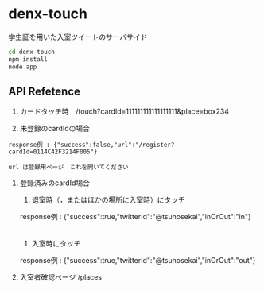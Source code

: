 # denx-touch
学生証を用いた入室ツイートのサーバサイド

``` bash
cd denx-touch
npm install
node app
```

## API Refetence

1. カードタッチ時　/touch?cardId=111111111111111111&place=box234

  1. 未登録のcardIdの場合
   
    response例 : {"success":false,"url":"/register?cardId=0114C42F3214F005"}
   
    url は登録用ページ　これを開いてください
   
  1. 登録済みのcardId場合
   
     1. 退室時（，またはほかの場所に入室時）にタッチ
       
       response例 : {"success":true,"twitterId":"@tsunosekai","inOrOut":"in"}
  　    
     1. 入室時にタッチ
       
       response例 : {"success":true,"twitterId":"@tsunosekai","inOrOut":"out"}
       
1. 入室者確認ページ /places
